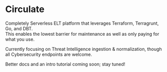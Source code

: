 # Circulate

Completely Serverless ELT platform that leverages Terraform, Terragrunt, Go, and DBT. <br />
This enables the lowest barrier for maintenance as well as only paying for what you use.

Currently focusing on Threat Intelligence ingestion & normalization, though all Cybersecurity endpoints are welcome.

Better docs and an intro tutorial coming soon; stay tuned! 
